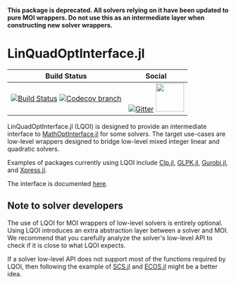 **This package is deprecated. All solvers relying on it have been updated to pure MOI wrappers. Do not use this as an intermediate layer when constructing new solver wrappers.**






# LinQuadOptInterface.jl

| **Build Status** | **Social** |
|:-----------------:|:----------:|
| [![Build Status][build-img]][build-url] [![Codecov branch][codecov-img]][codecov-url] | [![Gitter][gitter-img]][gitter-url] [<img src="https://upload.wikimedia.org/wikipedia/commons/thumb/a/af/Discourse_logo.png/799px-Discourse_logo.png" width="64">][discourse-url] |

[build-img]: https://travis-ci.org/JuliaOpt/LinQuadOptInterface.jl.svg?branch=master
[build-url]: https://travis-ci.org/JuliaOpt/LinQuadOptInterface.jl
[codecov-img]: http://codecov.io/github/JuliaOpt/LinQuadOptInterface.jl/coverage.svg?branch=master
[codecov-url]: http://codecov.io/github/JuliaOpt/LinQuadOptInterface.jl?branch=master

[gitter-url]: https://gitter.im/JuliaOpt/JuMP-dev?utm_source=share-link&utm_medium=link&utm_campaign=share-link
[gitter-img]: https://badges.gitter.im/JuliaOpt/JuMP-dev.svg
[discourse-url]: https://discourse.julialang.org/c/domain/opt

LinQuadOptInterface.jl (LQOI) is designed to provide an intermediate interface
to [MathOptInterface.jl](https://github.com/JuliaOpt/MathOptInterface.jl)
for some solvers. The target use-cases are low-level wrappers designed to bridge
low-level mixed integer linear and quadratic solvers.

Examples of packages currently using LQOI include [Clp.jl](https://github.com/JuliaOpt/Clp.jl),
[GLPK.jl](https://github.com/JuliaOpt/GLPK.jl), [Gurobi.jl](https://github.com/JuliaOpt/Gurobi.jl), and [Xpress.jl](https://github.com/JuliaOpt/Xpress.jl).

The interface is documented [here](https://github.com/JuliaOpt/LinQuadOptInterface.jl/blob/master/src/solver_interface.jl).

## Note to solver developers

The use of LQOI for MOI wrappers of low-level solvers is entirely optional.
Using LQOI introduces an extra abstraction layer between a solver and MOI. We
recommend that you carefully analyze the solver's low-level API to check if it
is close to what LQOI expects.

If a solver low-level API does not support most of the functions required by LQOI, then following the example of
[SCS.jl](https://github.com/JuliaOpt/SCS.jl) and
[ECOS.jl](https://github.com/JuliaOpt/ECOS.jl)
might be a better idea.
